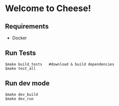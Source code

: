 # Welcome to Cheese!


## Requirements

 - Docker


## Run Tests

    $make build_tests	#download & build dependencies
    $make test_all

## Run dev mode

    $make dev_build
    $make dev_run